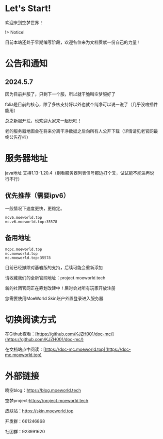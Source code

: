 # Let's Start!
欢迎来到空梦世界！

!> Notice!

目前本站还处于早期编写阶段，欢迎各位来为文档贡献一份自己的力量！

# 公告和通知 
## 2024.5.7
因为目前并服了，只剩下一个服，所以就干脆叫空梦服好了

folia是目前的核心，除了多核支持好以外也就个纯净可以说一说了（几乎没啥插件能用）

总之新服开荒，也欢迎大家来一起玩吧！

老的服务器地图会在将来分离干净数据之后向所有人公开下载（详情请见老官网最终公告存档）

# 服务器地址

java地址 支持1.13-1.20.4（别看服务器列表信号那边打个叉，试试能不能进再说行不行）

## 优先推荐（需要ipv6）

一般情况下速度更快，更稳定。

```
mcv6.moeworld.top
mc.v6.moeworld.top:35578
```
## 备用地址
```
mcpc.moeworld.top
mc.moeworld.top
mc.moeworld.top:35578
```

目前已经撤除对基岩版的支持，后续可能会重新添加

请收藏我们的全新官网地址：project.moeworld.tech

新的社团官网正在筹划改建中！届时会对所有玩家开放注册

您需要使用MoeWorld Skin账户外置登录进入服务器

# 切换阅读方式
在Github查看：[https://github.com/KJZH001/doc-mc/](https://github.com/KJZH001/doc-mc/)

在文档站点中阅读：[https://doc-mc.moeworld.top](https://doc-mc.moeworld.top)

# 外部链接

晓空blog：https://blog.moeworld.tech

空梦project:https://project.moeworld.tech

皮肤站：https://skin.moeworld.top

开发群：661246868

社团群：923991620


